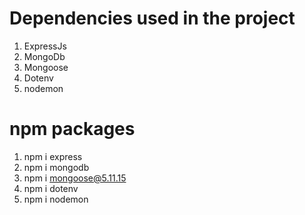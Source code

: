 
# Dependencies used in the project
1. ExpressJs
2. MongoDb
3. Mongoose
4. Dotenv
5. nodemon

# npm packages
1. npm i express
2. npm i mongodb
3. npm i mongoose@5.11.15
4. npm i dotenv
5. npm i nodemon
